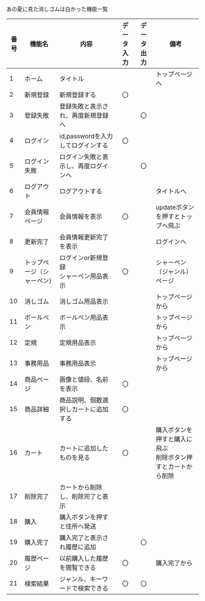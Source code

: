 あの夏に見た消しゴムは白かった機能一覧

|番号|機能名|内容|データ入力|データ出力|備考|
|---|---|---|:---:|:---:|---|
|1|ホーム|タイトル|||トップページへ|
|2|新規登録|新規登録する|〇|||
|3|登録失敗|登録失敗と表示され、再度新規登録へ||〇||
|4|ログイン|id,passwordを入力してログインする|〇|||
|5|ログイン失敗|ログイン失敗と表示し、再度ログインへ||〇||
|6|ログアウト|ログアウトする|||タイトルへ|
|7|会員情報ページ|会員情報を表示|〇||updateボタンを押すとトップへ飛ぶ|
|8|更新完了|会員情報更新完了を表示|||ログインへ|
|9|トップページ（シャーペン）|ログインor新規登録<br>シャーペン用品表示|〇||シャーペン（ジャンル）ページ|
|10|消しゴム|消しゴム用品表示|||トップページから|
|11|ボールペン|ボールペン用品表示|||トップページから|
|12|定規|定規用品表示|||トップページから|
|13|事務用品|事務用品表示|||トップページから|
|14|商品ページ|画像と値段、名前を表示|〇|||
|15|商品詳細|商品説明、個数選択しカートに追加する|〇|||
|16|カート|カートに追加したものを見る|〇||購入ボタンを押すと購入に飛ぶ<br>削除ボタン押すとカートから削除|
|17|削除完了|カートから削除し、削除完了と表示||||
|18|購入|購入ボタンを押すと住所へ発送||||
|19|購入完了|購入完了と表示され履歴に追加||〇||
|20|履歴ページ|以前購入した履歴を閲覧できる|〇||購入完了から|
|21|検索結果|ジャンル、キーワードで検索できる|〇|〇||
